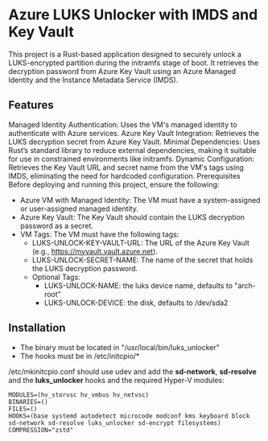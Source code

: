 # Azure LUKS Unlocker with IMDS and Key Vault
This project is a Rust-based application designed to securely unlock a LUKS-encrypted partition during the initramfs stage of boot. It retrieves the decryption password from Azure Key Vault using an Azure Managed Identity and the Instance Metadata Service (IMDS).

## Features
Managed Identity Authentication: Uses the VM's managed identity to authenticate with Azure services.
Azure Key Vault Integration: Retrieves the LUKS decryption secret from Azure Key Vault.
Minimal Dependencies: Uses Rust’s standard library to reduce external dependencies, making it suitable for use in constrained environments like initramfs.
Dynamic Configuration: Retrieves the Key Vault URL and secret name from the VM's tags using IMDS, eliminating the need for hardcoded configuration.
Prerequisites
Before deploying and running this project, ensure the following:

* Azure VM with Managed Identity: The VM must have a system-assigned or user-assigned managed identity.
* Azure Key Vault: The Key Vault should contain the LUKS decryption password as a secret.
* VM Tags: The VM must have the following tags:
    * LUKS-UNLOCK-KEY-VAULT-URL: The URL of the Azure Key Vault (e.g., https://myvault.vault.azure.net).
    * LUKS-UNLOCK-SECRET-NAME: The name of the secret that holds the LUKS decryption password.
    * Optional Tags:
      * LUKS-UNLOCK-NAME: the luks device name, defaults to "arch-root"
      * LUKS-UNLOCK-DEVICE: the disk, defaults to /dev/sda2

## Installation
* The binary must be located in "/usr/local/bin/luks_unlocker"
* The hooks must be in /etc/initcpio/*

/etc/mkinitcpio.conf should use udev and add the **sd-network**, **sd-resolve** and the **luks_unlocker** hooks and the required Hyper-V modules:
```
MODULES=(hv_storvsc hv_vmbus hv_netvsc)
BINARIES=()
FILES=()
HOOKS=(base systemd autodetect microcode modconf kms keyboard block sd-network sd-resolve luks_unlocker sd-encrypt filesystems)
COMPRESSION="zstd"
```
